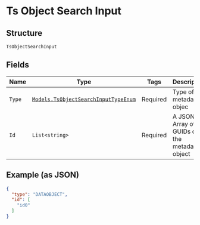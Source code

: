 
# Ts Object Search Input

## Structure

`TsObjectSearchInput`

## Fields

| Name | Type | Tags | Description |
|  --- | --- | --- | --- |
| `Type` | [`Models.TsObjectSearchInputTypeEnum`](../../doc/models/ts-object-search-input-type-enum.md) | Required | Type of the metadata objec |
| `Id` | `List<string>` | Required | A JSON Array of GUIDs of the metadata object |

## Example (as JSON)

```json
{
  "type": "DATAOBJECT",
  "id": [
    "id0"
  ]
}
```

